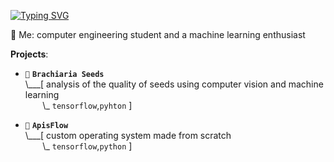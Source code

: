[![Typing SVG](https://readme-typing-svg.demolab.com?font=Fira+Code&size=27&pause=1000&color=4BD78B&random=false&width=435&lines=hey%2C+welcome)](https://git.io/typing-svg)

💬 Me: computer engineering student and a machine learning enthusiast

 **Projects**:

- `🌱` **`Brachiaria Seeds`**<br>
\\___[ analysis of the quality of seeds using computer vision and machine learning<br>
&nbsp;&nbsp;&nbsp;&nbsp;&nbsp;&nbsp;&nbsp;\\\_ `tensorflow`,`pyhton` ]

- `🐝` **`ApisFlow`**<br>
\\___[ custom operating system made from scratch<br>
&nbsp;&nbsp;&nbsp;&nbsp;&nbsp;&nbsp;&nbsp;\\\_ `tensorflow`,`python` ]
<!--
**mateusribeirog/mateusribeirog** is a ✨ _special_ ✨ repository because its `README.md` (this file) appears on your GitHub profile.

Here are some ideas to get you started:
🌱 Projects:
     
- 🔭 I’m currently working on ...
- 🌱 I’m currently learning ...
- 👯 I’m looking to collaborate on ...
- 🤔 I’m looking for help with ...
- 💬 Ask me about ...
- 📫 How to reach me: ...
- 😄 Pronouns: ...
- ⚡ Fun fact: ...
-->
